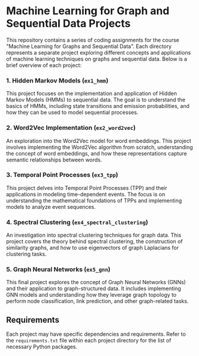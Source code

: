 # Machine Learning for Graph and Sequential Data Projects

This repository contains a series of coding assignments for the course "Machine Learning for Graphs and Sequential Data". Each directory represents a separate project exploring different concepts and applications of machine learning techniques on graphs and sequential data. Below is a brief overview of each project:

### 1. Hidden Markov Models (`ex1_hmm`)
This project focuses on the implementation and application of Hidden Markov Models (HMMs) to sequential data. The goal is to understand the basics of HMMs, including state transitions and emission probabilities, and how they can be used to model sequential processes.

### 2. Word2Vec Implementation (`ex2_word2vec`)
An exploration into the Word2Vec model for word embeddings. This project involves implementing the Word2Vec algorithm from scratch, understanding the concept of word embeddings, and how these representations capture semantic relationships between words.

### 3. Temporal Point Processes (`ex3_tpp`)
This project delves into Temporal Point Processes (TPP) and their applications in modeling time-dependent events. The focus is on understanding the mathematical foundations of TPPs and implementing models to analyze event sequences.

### 4. Spectral Clustering (`ex4_spectral_clustering`)
An investigation into spectral clustering techniques for graph data. This project covers the theory behind spectral clustering, the construction of similarity graphs, and how to use eigenvectors of graph Laplacians for clustering tasks.

### 5. Graph Neural Networks (`ex5_gnn`)
This final project explores the concept of Graph Neural Networks (GNNs) and their application to graph-structured data. It includes implementing GNN models and understanding how they leverage graph topology to perform node classification, link prediction, and other graph-related tasks.

## Requirements

Each project may have specific dependencies and requirements. Refer to the `requirements.txt` file within each project directory for the list of necessary Python packages.

